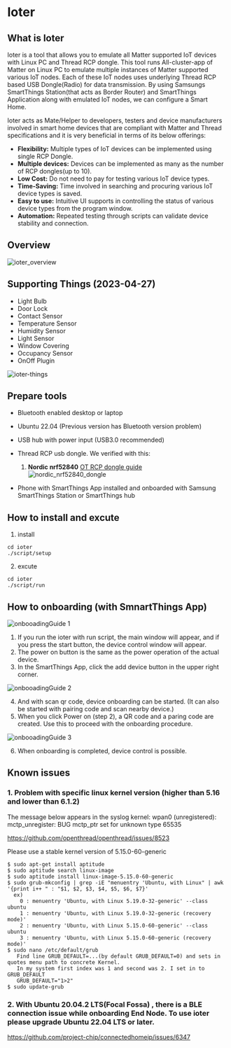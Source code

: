 # Ioter
## What is Ioter
Ioter is a tool that allows you to emulate all Matter supported IoT devices with Linux PC and Thread RCP dongle. This tool runs All-cluster-app of Matter on Linux PC to emulate multiple instances of Matter supported various IoT nodes. Each of these IoT nodes uses underlying Thread RCP based USB Dongle(Radio) for data transmission. By using Samsungs SmartThings Station(that acts as Border Router) and SmartThings Application along with emulated IoT nodes, we can configure a Smart Home.

Ioter acts as Mate/Helper to developers, testers and device manufacturers involved in smart home devices that are compliant with Matter and Thread specifications and it is very beneficial in terms of its below offerings: 

- **Flexibility:** Multiple types of IoT devices can be implemented using single RCP Dongle.
- **Multiple devices:** Devices can be implemented as many as the number of RCP dongles(up to 10).
- **Low Cost:** Do not need to pay for testing various IoT device types.
- **Time-Saving:** Time involved in searching and procuring various IoT device types is saved.
- **Easy to use:** Intuitive UI supports in controlling the status of various device types from the program window.
- **Automation:** Repeated testing through scripts can validate device stability and connection.

## Overview
![ioter_overview](https://user-images.githubusercontent.com/131251075/234764651-0662208c-3cc6-40b3-9999-9beab3db718a.JPG)

## Supporting Things (2023-04-27)

- Light Bulb
- Door Lock
- Contact Sensor
- Temperature Sensor
- Humidity Sensor
- Light Sensor
- Window Covering
- Occupancy Sensor
- OnOff Plugin

![ioter-things](https://user-images.githubusercontent.com/131251075/234766757-ec8cb1e9-4d6a-439e-bf78-cec875855e01.PNG)

## Prepare tools
- Bluetooth enabled desktop or laptop
- Ubuntu 22.04 (Previous version has Bluetooth version problem)
- USB hub with power input (USB3.0 recommended)
- Thread RCP usb dongle. We verified with this:
    1. **Nordic nrf52840** [OT RCP dongle guide](./docs/guides/README.md)   
    ![nordic_nrf52840_dongle](https://github.com/Samsung/ioter/assets/131251075/fe4f9fc3-077f-4cf1-8de3-56a64af69efa)

- Phone with SmartThings App installed and onboarded with Samsung SmartThings Station or SmartThings hub

## How to install and excute
1. install
```
cd ioter
./script/setup
```
2. excute
```
cd ioter
./script/run
```

## How to onboarding (with SmnartThings App)
![onbooadingGuide 1](https://github.com/Samsung/ioter/assets/131251075/200fd452-549a-4db8-ad7d-bfbd1fef5ebf)
1. If you run the ioter with run script, the main window will appear, and if you press the start button, the device control window will appear.
2. The power on button is the same as the power operation of the actual device.
3. In the SmartThings App, click the add device button in the upper right corner.   

![onbooadingGuide 2](https://github.com/Samsung/ioter/assets/131251075/ce292cc1-cc6e-48da-9827-1f673f66e545)

4. And with scan qr code, device onboarding can be started. (It can also be started with pairing code and scan nearby device.)
5. When you click Power on (step 2), a QR code and a paring code are created. Use this to proceed with the onboarding procedure.   

![onbooadingGuide 3](https://github.com/Samsung/ioter/assets/131251075/fccf8da9-020b-4b69-9e00-089488af1523)

6. When onboarding is completed, device control is possible.

## Known issues
### 1. Problem with specific linux kernel version (higher than 5.16 and lower than 6.1.2)
The message below appears in the syslog
kernel: wpan0 (unregistered): mctp_unregister: BUG mctp_ptr set for unknown type 65535

https://github.com/openthread/openthread/issues/8523

Please use a stable kernel version of 5.15.0-60-generic

```
$ sudo apt-get install aptitude
$ sudo aptitude search linux-image
$ sudo aptitude install linux-image-5.15.0-60-generic
$ sudo grub-mkconfig | grep -iE "menuentry 'Ubuntu, with Linux" | awk '{print i++ " : "$1, $2, $3, $4, $5, $6, $7}'
  ex)
    0 : menuentry 'Ubuntu, with Linux 5.19.0-32-generic' --class ubuntu
    1 : menuentry 'Ubuntu, with Linux 5.19.0-32-generic (recovery mode)'
    2 : menuentry 'Ubuntu, with Linux 5.15.0-60-generic' --class ubuntu
    3 : menuentry 'Ubuntu, with Linux 5.15.0-60-generic (recovery mode)'
$ sudo nano /etc/default/grub
   Find line GRUB_DEFAULT=...(by default GRUB_DEFAULT=0) and sets in quotes menu path to concrete Kernel. 
   In my system first index was 1 and second was 2. I set in to GRUB_DEFAULT
   GRUB_DEFAULT="1>2"
$ sudo update-grub
```
### 2. With Ubuntu 20.04.2 LTS(Focal Fossa) , there is a BLE connection issue while onboarding End Node. To use ioter please upgrade Ubuntu 22.04 LTS or later.
https://github.com/project-chip/connectedhomeip/issues/6347 
